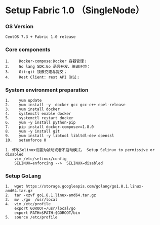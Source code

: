 # Setup  Fabric 1.0  （SingleNode）

### OS Version

```
CentOS 7.3 + Fabric 1.0 release
```

### Core components

```
1.    Docker-compose:Docker 容器管理；   
2.    Go lang SDK:Go 语言开发、编译环境；     
3.    Git:git 镜像克隆与提交；     
4.    Rest Client: rest API 测试；
```

### System environment preparation

```
1.    yum update
2.    yum install –y  docker gcc gcc-c++ epel-release
3.    yum install docker
4.    systemctl enable docker
5.    systemctl restart docker
6.    yum -y install python-pip
7.    pip install docker-compose>=1.8.0
8.    yum -y install git
9.    yum install -y libtool libltdl-dev openssl
10.   setenforce 0
```

```
1. 修改Selinux设置为被动或者不启动模式， Setup Selinux to permissive or disabled
    vim /etc/selinux/config
    SELINUX=enforcing -->  SELINUX=disabled
```

### Setup GoLang

```
1.	wget https://storage.googleapis.com/golang/go1.8.1.linux-amd64.tar.gz
2.	tar -xzvf go1.8.1.linux-amd64.tar.gz
3.	mv ./go  /usr/local
4.	vim /etc/profile
	export GOROOT=/usr/local/go
	export PATH=$PATH:$GOROOT/bin
5.	source /etc/profile
```



